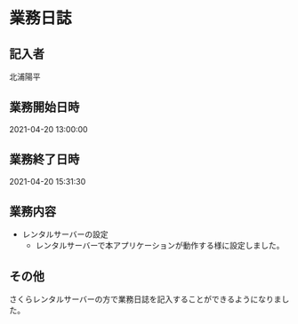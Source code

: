 # 業務日誌

## 記入者

北浦陽平

## 業務開始日時

2021-04-20 13:00:00

## 業務終了日時

2021-04-20 15:31:30

## 業務内容

- レンタルサーバーの設定
	- レンタルサーバーで本アプリケーションが動作する様に設定しました。

## その他

さくらレンタルサーバーの方で業務日誌を記入することができるようになりました。